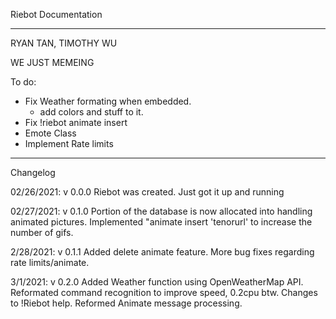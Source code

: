 Riebot Documentation

** ** * * * * ** * * ** * * ** ** * * * * ** * * ** * * ** ** * * * * ** * * ** * * 

RYAN TAN, TIMOTHY WU

WE JUST MEMEING

To do:
- Fix Weather formating when embedded.
  - add colors and stuff to it.
- Fix !riebot animate insert
- Emote Class
- Implement Rate limits



** ** * * * * ** * * ** * * ** ** * * * * ** * * ** * * ** ** * * * * ** * * ** * * 
Changelog

02/26/2021:
  v 0.0.0
Riebot was created. Just got it up and running

02/27/2021:
  v 0.1.0
Portion of the database is now allocated into handling animated pictures.
Implemented "animate insert 'tenorurl' to increase the number of gifs. 

2/28/2021:
  v 0.1.1
Added delete animate feature. More bug fixes regarding rate limits/animate. 

3/1/2021:
  v 0.2.0
Added Weather function using OpenWeatherMap API. Reformated command recognition to improve speed, 0.2cpu btw. Changes to !Riebot help. Reformed Animate message processing.